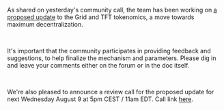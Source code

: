 As shared on yesterday's community call, the team has been working on [a proposed update](https://forum.threefold.io/t/tfgrid-3-12-proposal-and-discussion/4031) to the Grid and TFT tokenomics, a move towards maximum decentralization.

<br/>

It's important that the community participates in providing feedback and suggestions, to help finalize the mechanism and parameters. Please dig in and leave your comments either on the forum or in the doc itself.

<br/>

We're also pleased to announce a review call for the proposed update for next Wednesday August 9 at 5pm CEST / 11am EDT. Call link [here](https://bit.ly/tfcommunitycall).